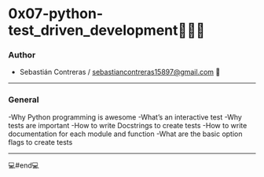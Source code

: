# 0x07-python-test_driven_development👨🏻‍💻
### Author

- Sebastián Contreras / sebastiancontreras15897@gmail.com 📧

------------


### General
-Why Python programming is awesome
-What’s an interactive test
-Why tests are important
-How to write Docstrings to create tests
-How to write documentation for each module and function
-What are the basic option flags to create tests



------------



💻#end💻
